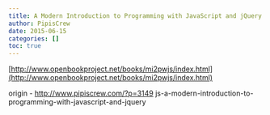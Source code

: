 ```yaml
---
title: A Modern Introduction to Programming with JavaScript and jQuery
author: PipisCrew
date: 2015-06-15
categories: []
toc: true
---
```


[http://www.openbookproject.net/books/mi2pwjs/index.html](http://www.openbookproject.net/books/mi2pwjs/index.html)

origin - http://www.pipiscrew.com/?p=3149 js-a-modern-introduction-to-programming-with-javascript-and-jquery